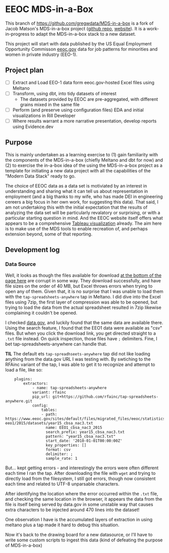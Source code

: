 # EEOC MDS-in-a-Box
This branch of https://github.com/gregwdata/MDS-in-a-box is a fork of Jacob Matson's MDS-in-a-box project ([github repo](https://github.com/matsonj/nba-monte-carlo), [website](http://www.mdsinabox.com)). It is a work-in-progress to adapt the MDS-in-a-box stack to a new dataset.

This project will start with data published by the US Equal Employment Opportunity Commisson [eeoc.gov](https://www.eeoc.gov/data/job-patterns-minorities-and-women-private-industry-eeo-1-0) data for job patterns for minorities and women in private industry (EEO-1). 

## Project plan

- [ ] Extract and Load EEO-1 data form eeoc.gov-hosted Excel files using Meltano
- [ ] Transform, using dbt, into tidy datasets of interest
	- The datasets provided by EEOC are pre-aggregated, with different grains mixed in the same file
- [ ] Perform (and preserve using configuration files) EDA and initial visualizations in Rill Developer
- [ ] Where results warrant a more narrative presentation, develop reports using Evidence.dev

## Purpose
This is mainly undertaken as a learning exercise to (1) gain familiarity with the components of the MDS-in-a-box (chiefly Meltano and dbt for now) and (2) to exercise the in-a-box idea of the using the MDS-in-a-box project as a template for initiating a new data project with all the capabilities of the "Modern Data Stack" ready to go.

The choice of EEOC data as a data set is motiviated by an interest in understanding and sharing what it can tell us about representation in employment (and a big thanks to my wife, who has made DEI in engineering cereers a big focus in her own work, for suggesting this data). That said, I am not undertaking this with the initial expectation that the results of analyzing the data set will be particularly revalatory or surprising, or with a particular starting question in mind. And the EEOC website itself offers what appears to be a comprehensive [Tableau visualization](https://www.eeoc.gov/data/job-patterns-minorities-and-women-private-industry-eeo-1-0) already. The aim here is to make use of the MDS tools to enable recreation of, and perhaps extension beyond, some of that reporting.

## Development log
### Data Source

Well, it looks as though the files available for download [at the bottom of the page here](https://www.eeoc.gov/data/job-patterns-minorities-and-women-private-industry-eeo-1-0) are corrupt in some way. They download successfully, and have file sizes on the order of 40 MB, but Excel throws errors when trying to open any of them. Given that, it is no surprise that I was unable to load them with the `tap-spreadsheets-anywhere` tap in Meltano. I did dive into the Excel files using 7zip, the first layer of compression was able to be opened, but trying to load the data from the actual spreadsheet resulted in 7zip likewise complaining it couldn't be opened.

I checked [data.gov](data.gov), and luckily found that the same data are available there. Using the search feature, I found that the EEO1 data were available as "csv" files. But when you click the download link, you get directed straight to a `.txt` file instead. On quick inspection, those files have `;` delimiters. Fine, I bet tap-spreadsheets-anywhere can handle that. 

**TIL** The default ets `tap-spreadhseets-anywhere` tap did not like loading anything from the data.gov URL I was testing with. By swtiching to the RFAinc variant of the tap, I was able to get it to recognize and attempt to load a file, like so:

```
	plugins:
		extractors:
			- name: tap-spreadsheets-anywhere
			variant: rfainc
			pip_url: git+https://github.com/rfainc/tap-spreadsheets-anywhere.git
			config:
				tables:
				- path: https://www.eeoc.gov/sites/default/files/migrated_files/eeoc/statistics/employment/jobpat-eeo1/2015/datasets/year15_cbsa_nac3.txt
				  name: EEO1_cbsa_nac3_2015
				  search_prefix: year15_cbsa_nac3.txt
				  pattern: "year15_cbsa_nac3.txt"
				  start_date: '2010-01-01T00:00:00Z'
				  key_properties: []
				  format: csv
				  delimiter: ;
				  sample_rate: 1
```

But... kept getting errors - and interestingly the errors were often different each time I ran the tap. After downloading the file with `wget` and trying to directly load from the filesystem, I still got errors, though now consistent each time and related to UTF-8 unparsable characters. 

After identifying the location where the error occurred within the `.txt` file, and checking the same location in the browser, it appears the data from the file is itself being served by data.gov in some unstable way that causes extra characters to be injected around 470 lines into the dataset!

One observation I have is the accumulated layers of extraction in using meltano plus a tap made it hard to debug this situation.

Now it's back to the drawing board for a new datasource, or I'll have to write some custom scripts to ingest this data (kind of defeating the purpose of MDS-in-a-box)